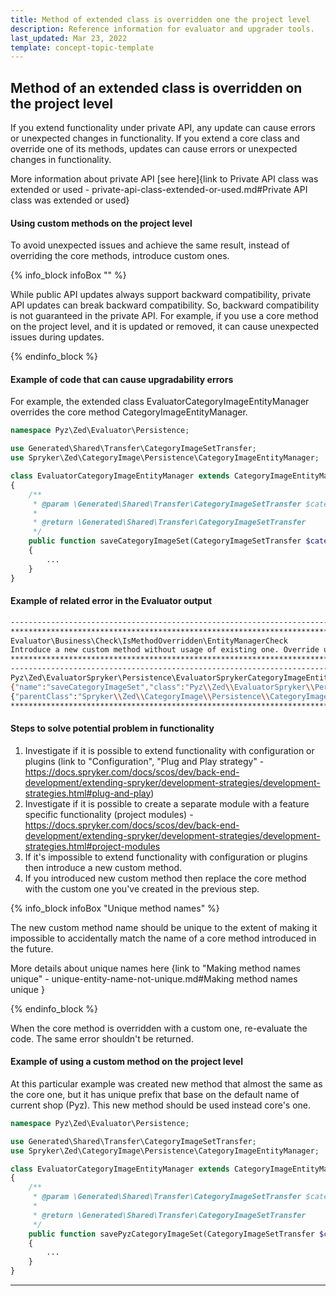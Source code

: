 ```yaml
---
title: Method of extended class is overridden one the project level
description: Reference information for evaluator and upgrader tools.
last_updated: Mar 23, 2022
template: concept-topic-template
---
```


## Method of an extended class is overridden on the project level

If you extend functionality under private API, any update can cause errors or unexpected changes in functionality.
If you extend a core class and override one of its methods, updates can cause errors or unexpected changes in functionality.

More information about private API [see here]{link to Private API class was extended or used - private-api-class-extended-or-used.md#Private API class was extended or used}

#### Using custom methods on the project level

To avoid unexpected issues and achieve the same result, instead of overriding the core methods, introduce custom ones.

{% info_block infoBox "" %}

While public API updates always support backward compatibility, private API updates can break backward compatibility. So, backward compatibility is not guaranteed in the private API. For example, if you use a core method on the project level, and it is updated or removed, it can cause unexpected issues during updates.

{% endinfo_block %}

#### Example of code that can cause upgradability errors

For example, the extended class EvaluatorCategoryImageEntityManager overrides the core method CategoryImageEntityManager.

```php
namespace Pyz\Zed\Evaluator\Persistence;

use Generated\Shared\Transfer\CategoryImageSetTransfer;
use Spryker\Zed\CategoryImage\Persistence\CategoryImageEntityManager;

class EvaluatorCategoryImageEntityManager extends CategoryImageEntityManager
{
    /**
     * @param \Generated\Shared\Transfer\CategoryImageSetTransfer $categoryImageSetTransfer
     *
     * @return \Generated\Shared\Transfer\CategoryImageSetTransfer
     */
    public function saveCategoryImageSet(CategoryImageSetTransfer $categoryImageSetTransfer): CategoryImageSetTransfer
    {
        ...
    }
}
```

#### Example of related error in the Evaluator output

```bash
------------------------------------------------------------------------------------
************************************************************************************************************************
Evaluator\Business\Check\IsMethodOverridden\EntityManagerCheck
Introduce a new custom method without usage of existing one. Override usage of the current method in all usage of public API.
************************************************************************************************************************
------------------------------------------------------------------------------------
Pyz\Zed\EvaluatorSpryker\Persistence\EvaluatorSprykerCategoryImageEntityManager
{"name":"saveCategoryImageSet","class":"Pyz\\Zed\\EvaluatorSpryker\\Persistence\\EvaluatorSprykerCategoryImageEntityManager"}
{"parentClass":"Spryker\\Zed\\CategoryImage\\Persistence\\CategoryImageEntityManager"}
************************************************************************************************************************
```

#### Steps to solve potential problem in functionality

1. Investigate if it is possible to extend functionality with configuration or plugins (link to "Configuration", "Plug and Play strategy" - https://docs.spryker.com/docs/scos/dev/back-end-development/extending-spryker/development-strategies/development-strategies.html#plug-and-play)
2. Investigate if it is possible to create a separate module with a feature specific functionality (project modules) - https://docs.spryker.com/docs/scos/dev/back-end-development/extending-spryker/development-strategies/development-strategies.html#project-modules
3. If it's impossible to extend functionality with configuration or plugins then introduce a new custom method.
4. If you introduced new custom method then replace the core method with the custom one you've created in the previous step.

{% info_block infoBox "Unique method names" %}

The new custom method name should be unique to the extent of making it impossible to accidentally match the name of a core method introduced in the future.

More details about unique names here {link to "Making method names unique" - unique-entity-name-not-unique.md#Making method names unique }

{% endinfo_block %}

When the core method is overridden with a custom one, re-evaluate the code. The same error shouldn't be returned.

#### Example of using a custom method on the project level

At this particular example was created new method that almost the same as the core one, but it has unique prefix that base on the default name of current shop (Pyz). 
This new method should be used instead core's one.

```php
namespace Pyz\Zed\Evaluator\Persistence;

use Generated\Shared\Transfer\CategoryImageSetTransfer;
use Spryker\Zed\CategoryImage\Persistence\CategoryImageEntityManager;

class EvaluatorCategoryImageEntityManager extends CategoryImageEntityManager
{
    /**
     * @param \Generated\Shared\Transfer\CategoryImageSetTransfer $categoryImageSetTransfer
     *
     * @return \Generated\Shared\Transfer\CategoryImageSetTransfer
     */
    public function savePyzCategoryImageSet(CategoryImageSetTransfer $categoryImageSetTransfer): CategoryImageSetTransfer
    {
        ...
    }
}
```
---

